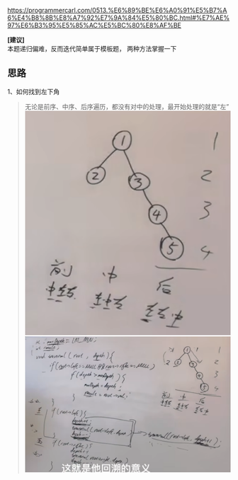 https://programmercarl.com/0513.%E6%89%BE%E6%A0%91%E5%B7%A6%E4%B8%8B%E8%A7%92%E7%9A%84%E5%80%BC.html#%E7%AE%97%E6%B3%95%E5%85%AC%E5%BC%80%E8%AF%BE

**[建议]**  
本题递归偏难，反而迭代简单属于模板题， 两种方法掌握一下 

## 思路
1、如何找到左下角  
>无论是前序、中序、后序遍历，都没有对中的处理，最开始处理的就是“左”
![img.png](img.png)
![img_1.png](img_1.png)

